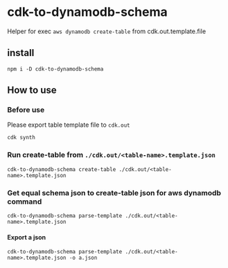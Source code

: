 # cdk-to-dynamodb-schema

Helper for exec `aws dynamodb create-table` from cdk.out.template.file

## install

```
npm i -D cdk-to-dynamodb-schema
```

## How to use

### Before use

Please export table template file to `cdk.out`

```
cdk synth
```

### Run create-table from `./cdk.out/<table-name>.template.json`

```
cdk-to-dynamodb-schema create-table ./cdk.out/<table-name>.template.json
```

### Get equal schema json to create-table json for aws dynamodb command

```
cdk-to-dynamodb-schema parse-template ./cdk.out/<table-name>.template.json
```

#### Export a json

```
cdk-to-dynamodb-schema parse-template ./cdk.out/<table-name>.template.json -o a.json
```
